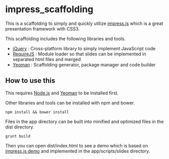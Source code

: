 impress_scaffolding
===================

This is a scaffolding to simply and quickly utilize [impress.js](https://github.com/bartaz/impress.js) which is a great presentation framework with CSS3.

This scaffolding includes the following libraries and tools.

* [jQuery](http://jquery.com/) : Cross-platform library to simply implement JavaScript code
* [RequireJS](http://requirejs.org/) : Module loader so that slides can be implemented in separated html files and merged
* [Yeoman](http://yeoman.io/) : Scaffolding generator, package manager and code builder


How to use this
---------------

This requires [Node.js](http://nodejs.org/) and [Yeoman](http://yeoman.io/) to be installed first.

Other libraries and tools can be installed with npm and bower.

```
npm install && bower install
```

Files in the app directory can be built into minified and optimized files in the dist directory.

```
grunt build
```

Then you can open dist/index.html to see a demo which is based on [impress.js demo](http://bartaz.github.io/impress.js) and implemented in the app/scripts/slides directory.
